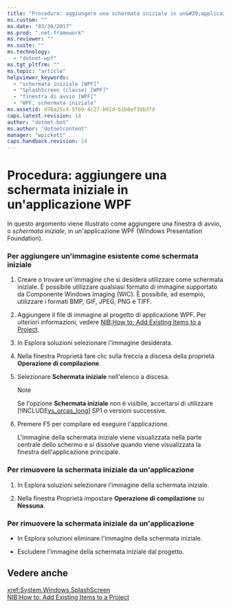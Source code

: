 ```yaml
---
title: "Procedura: aggiungere una schermata iniziale in un&#39;applicazione WPF | Microsoft Docs"
ms.custom: ""
ms.date: "03/30/2017"
ms.prod: ".net-framework"
ms.reviewer: ""
ms.suite: ""
ms.technology: 
  - "dotnet-wpf"
ms.tgt_pltfrm: ""
ms.topic: "article"
helpviewer_keywords: 
  - "schermata iniziale [WPF]"
  - "SplashScreen (classe) [WPF]"
  - "finestra di avvio [WPF]"
  - "WPF, schermata iniziale"
ms.assetid: d70a25c4-5fb9-4c27-b01d-b1b8ef39b3fd
caps.latest.revision: 14
author: "dotnet-bot"
ms.author: "dotnetcontent"
manager: "wpickett"
caps.handback.revision: 14
---
```

# Procedura: aggiungere una schermata iniziale in un&#39;applicazione WPF
In questo argomento viene illustrato come aggiungere una finestra di avvio, o *schermata iniziale*, in un'applicazione WPF \(Windows Presentation Foundation\).  
  
### Per aggiungere un'immagine esistente come schermata iniziale  
  
1.  Creare o trovare un'immagine che si desidera utilizzare come schermata iniziale.  È possibile utilizzare qualsiasi formato di immagine supportato da Componente Windows Imaging \(WIC\).  È possibile, ad esempio, utilizzare i formati BMP, GIF, JPEG, PNG e TIFF.  
  
2.  Aggiungere il file di immagine al progetto di applicazione WPF.  Per ulteriori informazioni, vedere [NIB:How to: Add Existing Items to a Project](http://msdn.microsoft.com/it-it/15f4cfb7-78ab-457f-9f14-099a25a6a2d3).  
  
3.  In Esplora soluzioni selezionare l'immagine desiderata.  
  
4.  Nella finestra Proprietà fare clic sulla freccia a discesa della proprietà **Operazione di compilazione**.  
  
5.  Selezionare **Schermata iniziale** nell'elenco a discesa.  
  
    > [!NOTE]
    >  Se l'opzione **Schermata iniziale** non è visibile, accertarsi di utilizzare [!INCLUDE[vs_orcas_long](../../../../includes/vs-orcas-long-md.md)] SP1 o versioni successive.  
  
6.  Premere F5 per compilare ed eseguire l'applicazione.  
  
     L'immagine della schermata iniziale viene visualizzata nella parte centrale dello schermo e si dissolve quando viene visualizzata la finestra dell'applicazione principale.  
  
### Per rimuovere la schermata iniziale da un'applicazione  
  
1.  In Esplora soluzioni selezionare l'immagine della schermata iniziale.  
  
2.  Nella finestra Proprietà impostare **Operazione di compilazione** su **Nessuna**.  
  
### Per rimuovere la schermata iniziale da un'applicazione  
  
-   In Esplora soluzioni eliminare l'immagine della schermata iniziale.  
  
-   Escludere l'immagine della schermata iniziale dal progetto.  
  
## Vedere anche  
 <xref:System.Windows.SplashScreen>   
 [NIB:How to: Add Existing Items to a Project](http://msdn.microsoft.com/it-it/15f4cfb7-78ab-457f-9f14-099a25a6a2d3)